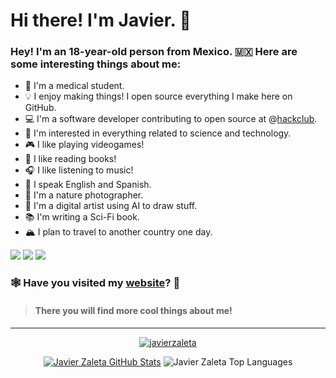 # Hi there! I'm Javier. 👋
### Hey! I'm an 18-year-old person from Mexico. 🇲🇽 Here are some interesting things about me:
- 🔬 I'm a medical student. 
- 💡 I enjoy making things! I open source everything I make here on GitHub.
- 💻 I'm a software developer contributing to open source at @[hackclub](https://github.com/hackclub).
- 🔭 I'm interested in everything related to science and technology.
- 🎮 I like playing videogames!
- 📕 I like reading books!
- 🎧 I like listening to music!
- 📣 I speak English and Spanish.
- 📸 I'm a nature photographer.
- 🤖 I'm a digital artist using AI to draw stuff.
- 📚 I'm writing a Sci-Fi book. 
- 🏔️ I plan to travel to another country one day.
 
<!--
**javierzaleta/javierzaleta** is a ✨ _special_ ✨ repository because its `README.md` (this file) appears on your GitHub profile.

Here are some ideas to get you started:

- 🔭 I’m currently working on ...
- 🌱 I’m currently learning ...
- 👯 I’m looking to collaborate on ...
- 🤔 I’m looking for help with ...
- 💬 Ask me about ...
- 📫 How to reach me: ...
- 😄 Pronouns: ...
- ⚡ Fun fact: ...
-->

![](https://komarev.com/ghpvc/?username=javierzaleta)
![](https://img.shields.io/github/followers/javierzaleta?style=social)
<a href="https://scrapbook.hackclub.com/javierzaleta"><img src="https://img.shields.io/badge/Scrapbook-%23EC3750.svg?&style=flat&logo=hack-club&logoColor=white"></a>

### 🕸 Have you visited my [website](https://javierzaleta.vercel.app/)? 👀
> #### There you will find more cool things about me! 

---

<p align="center"><a href="https://github.com/ryo-ma/github-profile-trophy">
  <img src="https://github-profile-trophy.vercel.app/?username=javierzaleta&theme=gruvbox&column=8&margin-w=10&no-frame=true" alt="javierzaleta"/></a>
</p>

<p align="center"><a href="https://github.com/anuraghazra/github-readme-stats">
  <img src="https://github-readme-stats.vercel.app/api?username=javierzaleta&show_icons=true&hide_border=true&theme=onedark" alt="Javier Zaleta GitHub Stats"/></a>
  <img src="https://github-readme-stats.vercel.app/api/top-langs/?username=javierzaleta&hide_border=true&theme=onedark" alt="Javier Zaleta Top Languages"/></a>
</p>

